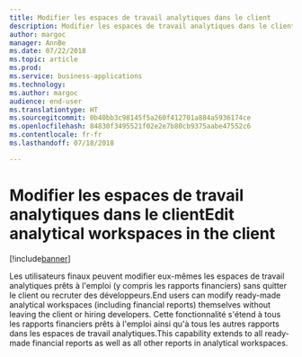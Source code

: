 ```yaml
---
title: Modifier les espaces de travail analytiques dans le client
description: Modifier les espaces de travail analytiques dans le client
author: margoc
manager: AnnBe
ms.date: 07/22/2018
ms.topic: article
ms.prod: 
ms.service: business-applications
ms.technology: 
ms.author: margoc
audience: end-user
ms.translationtype: HT
ms.sourcegitcommit: 0b40bb3c98145f5a260f412701a884a5936174ce
ms.openlocfilehash: 84830f3495521f02e2e7b80cb9375aabe47552c6
ms.contentlocale: fr-fr
ms.lasthandoff: 07/18/2018

---
```

#  <a name="edit-analytical-workspaces-in-the-client"></a><span data-ttu-id="c752e-103">Modifier les espaces de travail analytiques dans le client</span><span class="sxs-lookup"><span data-stu-id="c752e-103">Edit analytical workspaces in the client</span></span>

[!include[banner](../../includes/banner.md)]

<span data-ttu-id="c752e-104">Les utilisateurs finaux peuvent modifier eux-mêmes les espaces de travail analytiques prêts à l'emploi (y compris les rapports financiers) sans quitter le client ou recruter des développeurs.</span><span class="sxs-lookup"><span data-stu-id="c752e-104">End users can modify ready-made analytical workspaces (including financial reports) themselves without leaving the client or hiring developers.</span></span> <span data-ttu-id="c752e-105">Cette fonctionnalité s'étend à tous les rapports financiers prêts à l'emploi ainsi qu'à tous les autres rapports dans les espaces de travail analytiques.</span><span class="sxs-lookup"><span data-stu-id="c752e-105">This capability extends to all ready-made financial reports as well as all other reports in analytical workspaces.</span></span>


